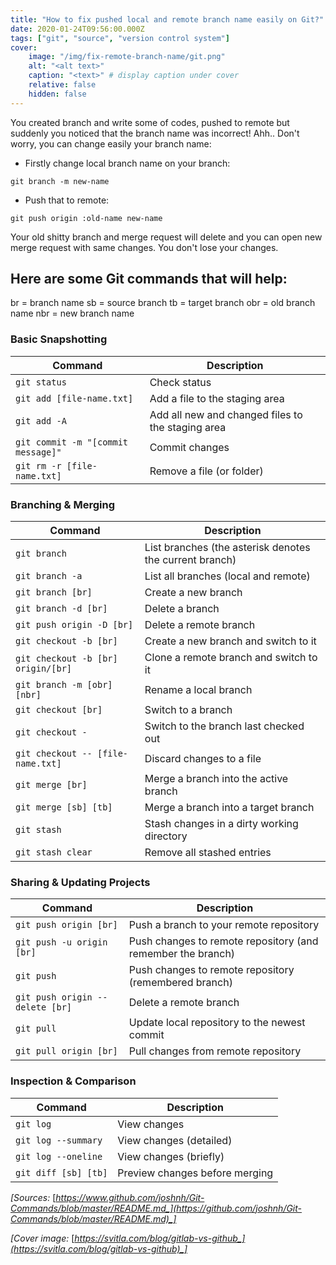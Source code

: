 ```yaml
---
title: "How to fix pushed local and remote branch name easily on Git?"
date: 2020-01-24T09:56:00.000Z
tags: ["git", "source", "version control system"]
cover:
    image: "/img/fix-remote-branch-name/git.png"
    alt: "<alt text>"
    caption: "<text>" # display caption under cover
    relative: false
    hidden: false
---
```


You created branch and write some of codes, pushed to remote but suddenly you noticed that the branch name was incorrect! Ahh.. Don't worry, you can change easily your branch name:

- Firstly change local branch name on your branch:

```
git branch -m new-name
```

- Push that to remote:

```
git push origin :old-name new-name
```

Your old shitty branch and merge request will delete and you can open new merge request with same changes. You don't lose your changes.

## Here are some Git commands that will help:

br = branch name
sb = source branch
tb = target branch
obr = old branch name
nbr = new branch name

### Basic Snapshotting

| Command                            | Description                                       |
| ---------------------------------- | ------------------------------------------------- |
| `git status`                       | Check status                                      |
| `git add [file-name.txt]`          | Add a file to the staging area                    |
| `git add -A`                       | Add all new and changed files to the staging area |
| `git commit -m "[commit message]"` | Commit changes                                    |
| `git rm -r [file-name.txt]`        | Remove a file (or folder)                         |

### Branching & Merging

| Command                            | Description                                             |
| ---------------------------------- | ------------------------------------------------------- |
| `git branch`                       | List branches (the asterisk denotes the current branch) |
| `git branch -a`                    | List all branches (local and remote)                    |
| `git branch [br]`                  | Create a new branch                                     |
| `git branch -d [br]`               | Delete a branch                                         |
| `git push origin -D [br]`          | Delete a remote branch                                  |
| `git checkout -b [br]`             | Create a new branch and switch to it                    |
| `git checkout -b [br] origin/[br]` | Clone a remote branch and switch to it                  |
| `git branch -m [obr] [nbr]`        | Rename a local branch                                   |
| `git checkout [br]`                | Switch to a branch                                      |
| `git checkout -`                   | Switch to the branch last checked out                   |
| `git checkout -- [file-name.txt]`  | Discard changes to a file                               |
| `git merge [br]`                   | Merge a branch into the active branch                   |
| `git merge [sb] [tb]`              | Merge a branch into a target branch                     |
| `git stash`                        | Stash changes in a dirty working directory              |
| `git stash clear`                  | Remove all stashed entries                              |

### Sharing & Updating Projects

| Command                         | Description                                                 |
| ------------------------------- | ----------------------------------------------------------- |
| `git push origin [br]`          | Push a branch to your remote repository                     |
| `git push -u origin [br]`       | Push changes to remote repository (and remember the branch) |
| `git push`                      | Push changes to remote repository (remembered branch)       |
| `git push origin --delete [br]` | Delete a remote branch                                      |
| `git pull`                      | Update local repository to the newest commit                |
| `git pull origin [br]`          | Pull changes from remote repository                         |

### Inspection & Comparison

| Command              | Description                    |
| -------------------- | ------------------------------ |
| `git log`            | View changes                   |
| `git log --summary`  | View changes (detailed)        |
| `git log --oneline`  | View changes (briefly)         |
| `git diff [sb] [tb]` | Preview changes before merging |

_[Sources:_ [_https://www.github.com/joshnh/Git-Commands/blob/master/README.md_](https://github.com/joshnh/Git-Commands/blob/master/README.md)_]_

_[Cover image:_ [_https://svitla.com/blog/gitlab-vs-github_](https://svitla.com/blog/gitlab-vs-github)_]_
